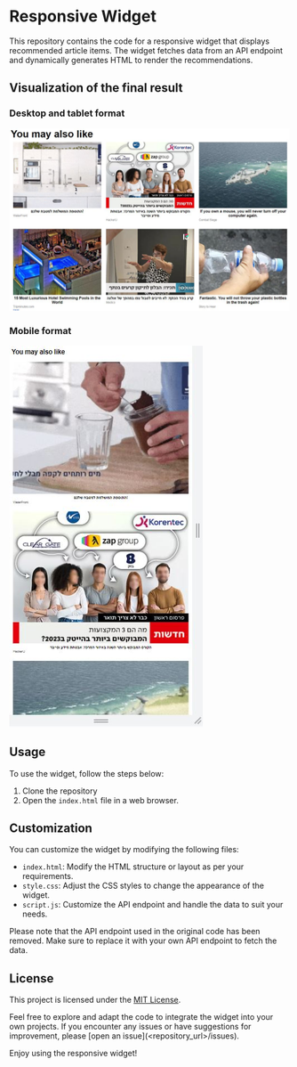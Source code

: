 # Responsive Widget

This repository contains the code for a responsive widget that displays recommended article items.
The widget fetches data from an API endpoint and dynamically generates HTML to render the recommendations.

## Visualization of the final result

### Desktop and tablet format

![images/desktop and tablet format.JPG](https://github.com/Brit771/Responsive-Widget/blob/e46685f12d91fe9ac115c0033a4a140d2c107920/images/desktop%20and%20tablet%20format.JPG)

### Mobile format

![images/mobile format.jpg](https://github.com/Brit771/Responsive-Widget/blob/a3989f5e864027b22a80afac7f776636c4b49f41/images/mobile%20format.JPG)


## Usage

To use the widget, follow the steps below:

1. Clone the repository
2. Open the `index.html` file in a web browser.

## Customization

You can customize the widget by modifying the following files:

- `index.html`: Modify the HTML structure or layout as per your requirements.
- `style.css`: Adjust the CSS styles to change the appearance of the widget.
- `script.js`: Customize the API endpoint and handle the data to suit your needs.

Please note that the API endpoint used in the original code has been removed. Make sure to replace it with your own API endpoint to fetch the data.

## License

This project is licensed under the [MIT License](LICENSE).

Feel free to explore and adapt the code to integrate the widget into your own projects. If you encounter any issues or have suggestions for improvement, please [open an issue](<repository_url>/issues).

Enjoy using the responsive widget!
